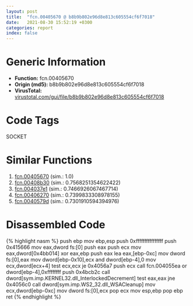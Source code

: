 ```yaml
---
layout: post
title:  "fcn.00405670 @ b8b9b802e96d8e813c605554cf6f7018"
date:   2021-08-30 15:52:19 +0300
categories: report
index: false
---
```


# Generic Information
- **Function:** fcn.00405670
- **Origin (md5):** b8b9b802e96d8e813c605554cf6f7018
- **VirusTotal:** [virustotal.com/gui/file/b8b9b802e96d8e813c605554cf6f7018][virustotal_ref]

# Code Tags
<span class="tag" id="SOCKET">SOCKET</span>


# Similar Functions

1. [fcn.00405670][similar_1_ref] (sim.: 1.0)
2. [fcn.00408b30][similar_2_ref] (sim.: 0.7568251354622422)
3. [fcn.004037e1][similar_3_ref] (sim.: 0.7466926067467714)
4. [fcn.00406270][similar_4_ref] (sim.: 0.7399833308978155)
5. [fcn.0040579d][similar_5_ref] (sim.: 0.7301910594394976)


# Disassembled Code

{% highlight nasm %}
push ebp
mov ebp,esp
push 0xffffffffffffffff
push 0x415666
mov eax,dword fs:[0]
push eax
push ecx
mov eax,dword[0x4bb014]
xor eax,ebp
push eax
lea eax,[ebp-0xc]
mov dword fs:[0],eax
mov dword[ebp-0x10],ecx
and dword[ebp-4],0
mov ecx,dword[ecx+4]
test ecx,ecx
je 0x4056a7
push ecx
call fcn.004055ea
or dword[ebp-4],0xffffffff
push 0x4bcb2c
call dword[sym.imp.KERNEL32.dll_InterlockedDecrement]
test eax,eax
jne 0x4056c0
call dword[sym.imp.WS2_32.dll_WSACleanup]
mov ecx,dword[ebp-0xc]
mov dword fs:[0],ecx
pop ecx
mov esp,ebp
pop ebp
ret 
{% endhighlight %}


[similar_1_ref]: /report/fcn.00405670@617bd594ba13d0dcc08a315774c342d4
[similar_2_ref]: /report/fcn.00408b30@b9bcb002212a6b3f234989f71e66f5f7
[similar_3_ref]: /report/fcn.004037e1@0d7eb0bfa8278c92cad79678ce8bc0fd
[similar_4_ref]: /report/fcn.00406270@b9bcb002212a6b3f234989f71e66f5f7
[similar_5_ref]: /report/fcn.0040579d@b8b9b802e96d8e813c605554cf6f7018
[virustotal_ref]: https://www.virustotal.com/gui/file/b8b9b802e96d8e813c605554cf6f7018